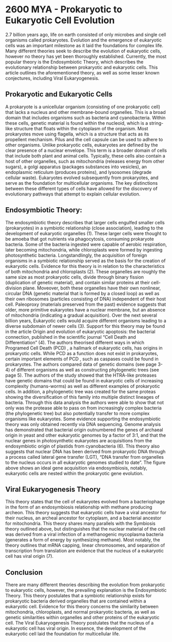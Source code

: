 <html>
<head>
  <title>Timeline Project</title>
  <meta name="viewport" content="width=device-width, initial-scale=1">
  <link href='style.css' rel='stylesheet'>
</head>
<body>
  <script src='script.js'></script>
  <h1>
   2600 MYA - Prokaryotic to Eukaryotic Cell Evolution
  </h1>
    <p>
2.7 billion years ago, life on earth consisted of only microbes and single cell organisms called prokaryotes. Evolution and the emergence of eukaryotic cells was an important milestone as it laid the foundations for complex life. Many different theories seek to describe the evolution of eukaryotic cells, however no theory has yet been thoroughly established. Currently, the most popular theory is the Endosymbiotic Theory, which describes the evolutionary relationship between prokaryotic and eukaryotic cells. This article outlines the aforementioned theory, as well as some lesser known conjectures, including Viral Eukaryogenesis. 
    </p>
  <h2>
     Prokaryotic and Eukaryotic Cells
  </h2>
    <p>
      A prokaryote is a unicellular organism (consisting of one prokaryotic cell) that lacks a nucleus and other membrane-bound organelles. This is a broad domain that includes organisms such as bacteria and cyanobacteria. Within these cells, genetic material is found within the nucleoid, which is a string-like structure that floats within the cytoplasm of the organism. Most prokaryotes move using flagella, which is a structure that acts as its propellent mechanism. Pilus and the cell capsule can be used to adhere to other organisms. Unlike prokaryotic cells, eukaryotes are defined by the clear presence of a nuclear envelope. This term is a broader domain of cells that include both plant and animal cells. Typically, these cells also contain a host of other organelles, such as mitochondria (releases energy from other sugars), a golgi apparatus (packages substances into vesicles), an endoplasmic reticulum (produces proteins), and lysosomes (degrade cellular waste). Eukaryotes evolved subsequently from prokaryotes, and serve as the foundation for multicellular organisms. The key distinctions between these different types of cells have allowed for the discovery of evolutionary pathways that attempt to explain cellular evolution.
    </p>
  <h2>
    Endosymbiotic Theory:
  </h2>
    <p>
      The endosymbiotic theory describes that larger cells engulfed smaller cells (prokaryotes) in a symbiotic relationship (close association), leading to the development of eukaryotic organelles (1). These larger cells were thought to be amoeba that got nutrients via phagocytosis, consuming prokaryote bacteria. Some of the bacteria ingested were capable of aerobic respiration, later becoming mitochondria, while chloroplasts were formed by ingesting photosynthetic bacteria. Longstandlingly, the acquisition of foreign organisms in a symbiotic relationship served as the basis for the creation of eukaryotic cells. Evidence for this theory is in relation to the characteristics of both mitochondria and chloroplasts (2). These organelles are roughly the same size as most prokaryotic cells, divide through binary fission (duplication of genetic material), and contain similar proteins at their cell-division plane. Moveover, both these organelles have their own nonlinear, circular DNA (genetic material that is formed by a closed loop) as well as their own ribosomes (particles consisting of DNA) independent of their host cell. Paleoproxy (materials preserved from the past) evidence suggests that older, more primitive eukaryotes have a nuclear membrane, but an absence of mitochondria (indicating a gradual acquisition). Over the next several billion years, Eukaryotic cells would acquire different organisms leading to a diverse subdomain of newer cells (3).
    Support for this theory may be found in the article Origin and evolution of eukaryotic apoptosis: the bacterial connection, published in the scientific journal “Cell Death and Differentiation” (4). The authors theorised different ways in which Programed Cell Death (PCD) , a hallmark of eukaryotic cells, has origins in prokaryotic cells. While PCD as a function does not exist in prokaryotes, certain important elements of PCD , such as caspases could be found in prokaryotes. The authors compared data of genetic domains (see page 3-4) of different organisms as well as constructing phylogenetic trees (see page 5). The authors of the study showed that the HTRA-like proteases have genetic domains that could be found in eukaryotic cells of increasing complexity (humans-worms) as well as different examples of  prokaryotic cells. In addition, a phylogenetic tree was created for the same proteas showing the diversification of this family into multiple distinct lineages of bacteria. Through this data analysis the authors were able to show that not only was the protease able to pass on from increasingly complex bacteria (the phylogenetic tree) but also potentially transfer to more complex organisms like eukaryotes. 
    Some evidence supporting the endosymbiotic theory was only obtained recently via DNA sequencing. Genome analysis has demonstrated that bacterial origin outnumbered the genes of archaeal origin in yeast and other eukaryotic genomes by a factor of 3:1, and that the nuclear genes in photosynthetic eukaryotes are acquisitions from the endosymbiotic origin of plastids from cyanobacteria (6). This theory also suggests that nuclear DNA has been derived from prokaryotic DNA through a process called lateral gene transfer (LGT), “DNA transfer from organelles to the nucleus occurs in all eukaryotic genomes studied to date”. The figure above shows an ideal gene acquisition via endosymbiosis, notably, eukaryotic cells are nested within the prokaryotic gene evolution.   
    </p>
  <h2>
    Viral Eukaryogenesis Theory
  </h2
    <p>
      This theory states that the cell of eukaryotes evolved from a bacteriophage in the form of an endosymbiosis relationship with methane producing archeon. This theory suggests that eukaryotic cells have a viral ancestor for their nucleus, an archeal ancestor for cytoplasm, and a bacterial ancestor for mitochondria. This theory shares many parallels with the Symbiosis theory outlined above, but distinguishes that the nuclear material of the cell was derived from a viral infection of a methanogenic mycoplasma bacteria (generates a form of energy by synthesizing methane). Most notably, the theory outlines that mRNA capping, linear chromosomes, and separation of transcription from translation are evidence that the nucleus of a eukaryotic cell has viral origin (7). 
    </p>
  <h2>
    Conclusion
  </h2>
    <p>
      There are many different theories describing the evolution from prokaryotic to eukaryotic cells, however, the prevailing explanation is the Endosymbiotic Theory. This theory postulates that a symbiotic relationship exists for prokaryotic bacteria derived organelles that are contained within a eukaryotic cell. Evidence for this theory concerns the similarity between mitochondria, chloroplasts, and normal prokaryotic bacteria, as well as genetic similarities within organelles and other proteins of the eukaryotic cell. The Viral Eukaryogenesis Theory postulates that the nucleus of a eukaryotic cell has viral origin. In essence, the development of the eukaryotic cell laid the foundation for multicellular life.
  </p>
</body>
</html>
